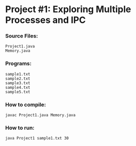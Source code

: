 # Project #1:  Exploring Multiple Processes and IPC

### Source Files:
	Project1.java
	Memory.java

### Programs:
	sample1.txt
	sample2.txt
	sample3.txt
	sample4.txt
	sample5.txt

### How to compile:
	javac Project1.java Memory.java

### How to run:
	java Project1 sample1.txt 30
